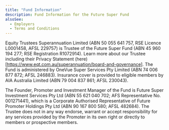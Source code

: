 ```yaml
---
title: "Fund Information"
description: Fund Information for the Future Super Fund
alsoSee:
  - Employers
  - Terms and Conditions
---
```


Equity Trustees Superannuation Limited (ABN 50 055 641 757, RSE Licence L0001458, AFSL 229757) is Trustee of the Future Super Fund (ABN 45 960 194 277; RSE Registration R1072914). Learn more about our Trustee including their Privacy Statement (here)[https://www.eqt.com.au/superannuation/board-and-governance]. The Fund is administered by OneVue Super Services Pty Limited (ABN 74 006 877 872; AFSL 246883). Insurance cover is provided to eligible members by AIA Australia Limited (ABN 79 004 837 861; AFSL 230043).

The Founder, Promoter and Investment Manager of the Fund is Future Super Investment Services Pty Ltd (ABN 55 621 040 702; AFS Representative No. 001271441), which is a Corporate Authorised Representative of Future Promoter Holdings Pty Ltd (ABN 90 167 800 580; AFSL 482684). The Trustee does not in any way endorse, warrant or accept responsibility for any services provided by the Promoter in its own right or directly to members or prospective members.
